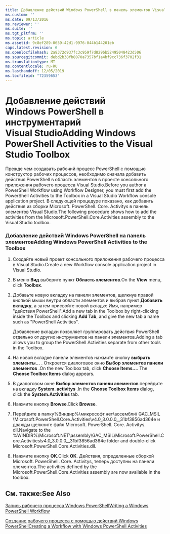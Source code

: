 ```yaml
---
title: Добавление действий Windows PowerShell в панель элементов Visual Studio | Документация Майкрософт
ms.custom: ''
ms.date: 09/13/2016
ms.reviewer: ''
ms.suite: ''
ms.tgt_pltfrm: ''
ms.topic: article
ms.assetid: 9c8ef289-0659-42d1-9976-044b144201eb
caps.latest.revision: 6
ms.openlocfilehash: 2a8372d937fc3c959f7d829bb52495048423d506
ms.sourcegitcommit: debd2b38fb8070a7357bf1a4bf9cc736f3702f31
ms.translationtype: MT
ms.contentlocale: ru-RU
ms.lasthandoff: 12/05/2019
ms.locfileid: "72359653"
---
```

# <a name="adding-windows-powershell-activities-to-the-visual-studio-toolbox"></a><span data-ttu-id="a657c-102">Добавление действий Windows PowerShell в инструментарий Visual Studio</span><span class="sxs-lookup"><span data-stu-id="a657c-102">Adding Windows PowerShell Activities to the Visual Studio Toolbox</span></span>

<span data-ttu-id="a657c-103">Прежде чем создавать рабочий процесс PowerShell с помощью конструктор рабочих процессов, необходимо сначала добавить действия PowerShell в область элементов в проекте консольного приложения рабочего процесса Visual Studio.</span><span class="sxs-lookup"><span data-stu-id="a657c-103">Before you author a PowerShell Workflow using Workflow Designer, you must first add the PowerShell Activities to the Toolbox in a Visual Studio Workflow console application project.</span></span> <span data-ttu-id="a657c-104">В следующей процедуре показано, как добавить действия из сборки Microsoft. PowerShell. Core. Activitys в панель элементов Visual Studio.</span><span class="sxs-lookup"><span data-stu-id="a657c-104">The following procedure shows how to add the activities from the Microsoft.PowerShell.Core.Activities assembly to the Visual Studio toolbox.</span></span>

### <a name="adding-windows-powershell-activities-to-the-toolbox"></a><span data-ttu-id="a657c-105">Добавление действий Windows PowerShell на панель элементов</span><span class="sxs-lookup"><span data-stu-id="a657c-105">Adding Windows PowerShell Activities to the Toolbox</span></span>

1. <span data-ttu-id="a657c-106">Создайте новый проект консольного приложения рабочего процесса в Visual Studio.</span><span class="sxs-lookup"><span data-stu-id="a657c-106">Create a new Workflow console application project in Visual Studio.</span></span>

2. <span data-ttu-id="a657c-107">В меню **Вид** выберите пункт **Область элементов**.</span><span class="sxs-lookup"><span data-stu-id="a657c-107">On the **View** menu, click **Toolbox**.</span></span>

3. <span data-ttu-id="a657c-108">Добавьте новую вкладку на панели элементов, щелкнув правой кнопкой мыши внутри области элементов и выбрав пункт **Добавить вкладку**, а затем присвойте новой вкладке Имя, например "действия PowerShell".</span><span class="sxs-lookup"><span data-stu-id="a657c-108">Add a new tab in the Toolbox by right-clicking inside the Toolbox and clicking **Add Tab**, and give the new tab a name such as "PowerShell Activities".</span></span>

   <span data-ttu-id="a657c-109">Добавление вкладки позволяет группировать действия PowerShell отдельно от других инструментов на панели элементов.</span><span class="sxs-lookup"><span data-stu-id="a657c-109">Adding a tab allows you to group the PowerShell Activities separate from other tools in the Toolbox.</span></span>

4. <span data-ttu-id="a657c-110">На новой вкладке панели элементов нажмите кнопку **выбрать элементы...** . Откроется диалоговое окно **Выбор элементов панели элементов** .</span><span class="sxs-lookup"><span data-stu-id="a657c-110">On the new Toolbox tab, click **Choose Items...**. The **Choose Toolbox Items** dialog appears.</span></span>

5. <span data-ttu-id="a657c-111">В диалоговом окне **Выбор элементов панели элементов** перейдите на вкладку **System. activitys** .</span><span class="sxs-lookup"><span data-stu-id="a657c-111">In the **Choose Toolbox Items** dialog, click the **System.Activities** tab.</span></span>

6. <span data-ttu-id="a657c-112">Нажмите кнопку **Browse**.</span><span class="sxs-lookup"><span data-stu-id="a657c-112">Click **Browse**.</span></span>

7. <span data-ttu-id="a657c-113">Перейдите в папку%Виндир%\микрософт.нет\ассембли\ GAC_MSIL \Microsoft.PowerShell.Core.Activities\v4.0_3.0.0.0__31bf3856ad364e и дважды щелкните файл Microsoft. PowerShell. Core. Activitys. dll.</span><span class="sxs-lookup"><span data-stu-id="a657c-113">Navigate to the %WINDIR%\Microsoft.NET\assembly\GAC_MSIL\Microsoft.PowerShell.Core.Activities\v4.0_3.0.0.0__31bf3856ad364e folder and double-click Microsoft.PowerShell.Core.Activities.dll.</span></span>

8. <span data-ttu-id="a657c-114">Нажмите кнопку **ОК**.</span><span class="sxs-lookup"><span data-stu-id="a657c-114">Click **OK**.</span></span> <span data-ttu-id="a657c-115">Действия, определенные сборкой Microsoft. PowerShell. Core. Activitys, теперь доступны на панели элементов.</span><span class="sxs-lookup"><span data-stu-id="a657c-115">The activities defined by the Microsoft.PowerShell.Core.Activities assembly are now available in the toolbox.</span></span>

## <a name="see-also"></a><span data-ttu-id="a657c-116">См. также:</span><span class="sxs-lookup"><span data-stu-id="a657c-116">See Also</span></span>

[<span data-ttu-id="a657c-117">Запись рабочего процесса Windows PowerShell</span><span class="sxs-lookup"><span data-stu-id="a657c-117">Writing a Windows PowerShell Workflow</span></span>](./writing-a-windows-powershell-workflow.md)

[<span data-ttu-id="a657c-118">Создание рабочего процесса с помощью действий Windows PowerShell</span><span class="sxs-lookup"><span data-stu-id="a657c-118">Creating a Workflow with Windows PowerShell Activities</span></span>](./creating-a-workflow-with-windows-powershell-activities.md)
